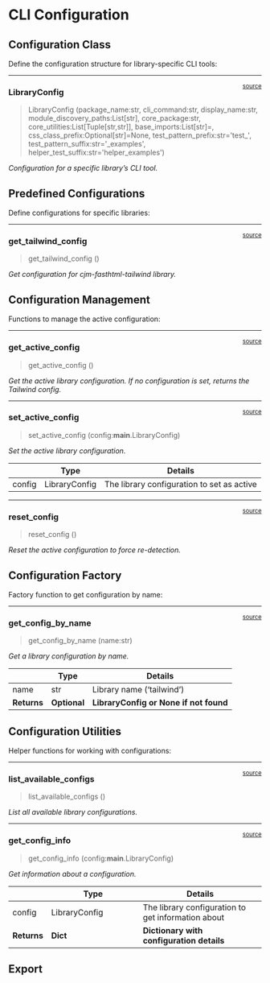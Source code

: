 # CLI Configuration


<!-- WARNING: THIS FILE WAS AUTOGENERATED! DO NOT EDIT! -->

## Configuration Class

Define the configuration structure for library-specific CLI tools:

------------------------------------------------------------------------

<a
href="https://github.com/cj-mills/cjm-fasthtml-tailwind/blob/main/cjm_fasthtml_tailwind/cli/cli_config.py#L16"
target="_blank" style="float:right; font-size:smaller">source</a>

### LibraryConfig

>  LibraryConfig (package_name:str, cli_command:str, display_name:str,
>                     module_discovery_paths:List[str], core_package:str,
>                     core_utilities:List[Tuple[str,str]],
>                     base_imports:List[str]=<factory>,
>                     css_class_prefix:Optional[str]=None,
>                     test_pattern_prefix:str='test_',
>                     test_pattern_suffix:str='_examples',
>                     helper_test_suffix:str='helper_examples')

*Configuration for a specific library’s CLI tool.*

## Predefined Configurations

Define configurations for specific libraries:

------------------------------------------------------------------------

<a
href="https://github.com/cj-mills/cjm-fasthtml-tailwind/blob/main/cjm_fasthtml_tailwind/cli/cli_config.py#L61"
target="_blank" style="float:right; font-size:smaller">source</a>

### get_tailwind_config

>  get_tailwind_config ()

*Get configuration for cjm-fasthtml-tailwind library.*

## Configuration Management

Functions to manage the active configuration:

------------------------------------------------------------------------

<a
href="https://github.com/cj-mills/cjm-fasthtml-tailwind/blob/main/cjm_fasthtml_tailwind/cli/cli_config.py#L87"
target="_blank" style="float:right; font-size:smaller">source</a>

### get_active_config

>  get_active_config ()

*Get the active library configuration. If no configuration is set,
returns the Tailwind config.*

------------------------------------------------------------------------

<a
href="https://github.com/cj-mills/cjm-fasthtml-tailwind/blob/main/cjm_fasthtml_tailwind/cli/cli_config.py#L80"
target="_blank" style="float:right; font-size:smaller">source</a>

### set_active_config

>  set_active_config (config:__main__.LibraryConfig)

*Set the active library configuration.*

<table>
<thead>
<tr>
<th></th>
<th><strong>Type</strong></th>
<th><strong>Details</strong></th>
</tr>
</thead>
<tbody>
<tr>
<td>config</td>
<td>LibraryConfig</td>
<td>The library configuration to set as active</td>
</tr>
</tbody>
</table>

------------------------------------------------------------------------

<a
href="https://github.com/cj-mills/cjm-fasthtml-tailwind/blob/main/cjm_fasthtml_tailwind/cli/cli_config.py#L100"
target="_blank" style="float:right; font-size:smaller">source</a>

### reset_config

>  reset_config ()

*Reset the active configuration to force re-detection.*

## Configuration Factory

Factory function to get configuration by name:

------------------------------------------------------------------------

<a
href="https://github.com/cj-mills/cjm-fasthtml-tailwind/blob/main/cjm_fasthtml_tailwind/cli/cli_config.py#L106"
target="_blank" style="float:right; font-size:smaller">source</a>

### get_config_by_name

>  get_config_by_name (name:str)

*Get a library configuration by name.*

<table>
<thead>
<tr>
<th></th>
<th><strong>Type</strong></th>
<th><strong>Details</strong></th>
</tr>
</thead>
<tbody>
<tr>
<td>name</td>
<td>str</td>
<td>Library name (‘tailwind’)</td>
</tr>
<tr>
<td><strong>Returns</strong></td>
<td><strong>Optional</strong></td>
<td><strong>LibraryConfig or None if not found</strong></td>
</tr>
</tbody>
</table>

## Configuration Utilities

Helper functions for working with configurations:

------------------------------------------------------------------------

<a
href="https://github.com/cj-mills/cjm-fasthtml-tailwind/blob/main/cjm_fasthtml_tailwind/cli/cli_config.py#L118"
target="_blank" style="float:right; font-size:smaller">source</a>

### list_available_configs

>  list_available_configs ()

*List all available library configurations.*

------------------------------------------------------------------------

<a
href="https://github.com/cj-mills/cjm-fasthtml-tailwind/blob/main/cjm_fasthtml_tailwind/cli/cli_config.py#L123"
target="_blank" style="float:right; font-size:smaller">source</a>

### get_config_info

>  get_config_info (config:__main__.LibraryConfig)

*Get information about a configuration.*

<table>
<colgroup>
<col style="width: 9%" />
<col style="width: 38%" />
<col style="width: 52%" />
</colgroup>
<thead>
<tr>
<th></th>
<th><strong>Type</strong></th>
<th><strong>Details</strong></th>
</tr>
</thead>
<tbody>
<tr>
<td>config</td>
<td>LibraryConfig</td>
<td>The library configuration to get information about</td>
</tr>
<tr>
<td><strong>Returns</strong></td>
<td><strong>Dict</strong></td>
<td><strong>Dictionary with configuration details</strong></td>
</tr>
</tbody>
</table>

## Export
